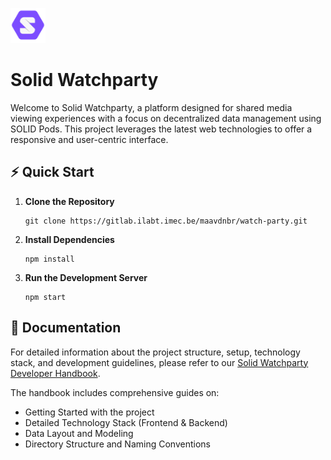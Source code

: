 <img src="https://raw.githubusercontent.com/CommunitySolidServer/CommunitySolidServer/main/templates/images/solid.svg"
 alt="[Solid logo]" height="56"/>

# Solid Watchparty

Welcome to Solid Watchparty, a platform designed for shared media viewing experiences with a focus on decentralized data management using SOLID Pods. This project leverages the latest web technologies to offer a responsive and user-centric interface.

## :zap: Quick Start

1. **Clone the Repository**
   ```
   git clone https://gitlab.ilabt.imec.be/maavdnbr/watch-party.git
   ```
2. **Install Dependencies**
   ```
   npm install
   ```
3. **Run the Development Server**
   ```
   npm start
   ```

## :scroll: Documentation

For detailed information about the project structure, setup, technology stack, and development guidelines, please refer to our [Solid Watchparty Developer Handbook](https://gitlab.ilabt.imec.be/maavdnbr/watch-party/-/wikis/Developer-Handbook).

The handbook includes comprehensive guides on:
- Getting Started with the project
- Detailed Technology Stack (Frontend & Backend)
- Data Layout and Modeling
- Directory Structure and Naming Conventions

